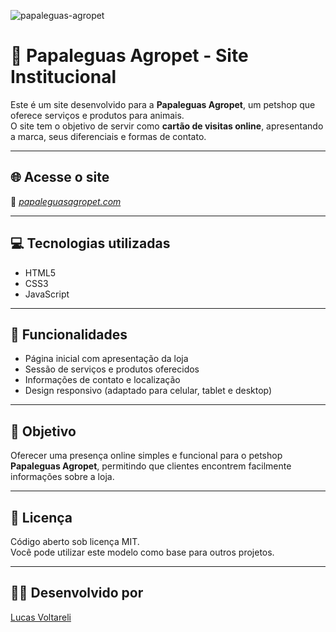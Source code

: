 ![papaleguas-agropet](https://github.com/user-attachments/assets/879285ac-7a8c-43b0-81c4-63399879fa45)

# 🐾 Papaleguas Agropet - Site Institucional

Este é um site desenvolvido para a **Papaleguas Agropet**, um petshop que oferece serviços e produtos para animais.  
O site tem o objetivo de servir como **cartão de visitas online**, apresentando a marca, seus diferenciais e formas de contato.

---

## 🌐 Acesse o site

🔗 *[papaleguasagropet.com](https://www.papaleguasagropet.com/)*

---

## 💻 Tecnologias utilizadas

- HTML5  
- CSS3  
- JavaScript  

---

## 🎨 Funcionalidades

- Página inicial com apresentação da loja
- Sessão de serviços e produtos oferecidos
- Informações de contato e localização
- Design responsivo (adaptado para celular, tablet e desktop)

---

## 🎯 Objetivo

Oferecer uma presença online simples e funcional para o petshop **Papaleguas Agropet**, permitindo que clientes encontrem facilmente informações sobre a loja.

---

## 📄 Licença

Código aberto sob licença MIT.  
Você pode utilizar este modelo como base para outros projetos.

---

## 👨‍💻 Desenvolvido por

[Lucas Voltareli](https://github.com/lucasvoltareli)
